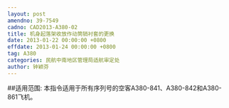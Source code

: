 ```yaml
---
layout: post
amendno: 39-7549
cadno: CAD2013-A380-02
title: 机身起落架收放作动筒销衬套的更换
date: 2013-01-22 00:00:00 +0800
effdate: 2013-01-24 00:00:00 +0800
tag: A380
categories: 民航中南地区管理局适航审定处
author: 钟颖芬
---
```


##适用范围:
本指令适用于所有序列号的空客A380-841、A380-842和A380-861飞机。

